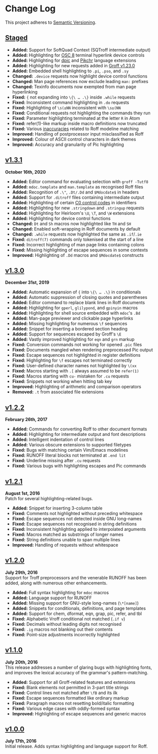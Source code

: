 Change Log
==========

This project adheres to [Semantic Versioning](http://semver.org).


[Staged]
------------------------------------------------------------------------
* __Added:__ Support for SoftQuad Context (SQTroff intermediate output)
* __Added:__ Highlighting for [OSC 8] terminal hyperlink device controls
* __Added:__ Highlighting for [dpic] and [Pikchr] language extensions
* __Added:__ Highlighting for new requests added in [Groff v1.23.0][2]
* __Added:__ Embedded shell highlighting to `.pi`, `.pso`, and `.sy`
* __Changed:__ `.device` requests now highlight device control functions
* __Changed:__ Man page references now exclude leading `man:` prefixes
* __Changed:__ Texinfo documents now exempted from man page hyperlinking
* __Fixed:__ `{` not expanding into `\{\ … .\}` inside `.while` requests
* __Fixed:__ Inconsistent command highlighting in `.do` requests
* __Fixed:__ Highlighting of `\s(±NN` inconsistent with `\s±(NN`
* __Fixed:__ Conditional requests not highlighting the commands they run
* __Fixed:__ Parameter highlighting terminated at the letter `R` in Atom
* __Fixed:__ refer(1)-like markup inside macro definitions now truncated
* __Fixed:__ Various [inaccuracies][1] related to Roff modeline matching
* __Improved:__ Handling of postprocessor input misclassified as Roff
* __Improved:__ Colour of ASCII control characters in dark themes
* __Improved:__ Accuracy and granularity of Pic highlighting

[1]: https://github.com/github/linguist/pull/5271
[2]: http://git.savannah.gnu.org/cgit/groff.git/tree/NEWS?id=888464a#n10
[dpic]: https://gitlab.com/aplevich/dpic
[OSC 8]: https://lists.gnu.org/archive/html/groff/2021-10/msg00000.html
[pikchr]: https://pikchr.org/home/doc/trunk/doc/differences.md


[v1.3.1]
------------------------------------------------------------------------
**October 16th, 2020**  
* __Added:__ Editor command for evaluating selection with `groff -Tutf8`
* __Added:__ `mdoc.template` and `man.template` as recognised Roff files
* __Added:__ Recognition of `.\"`, `.Dt/.Dd` and `$Mdocdate$` in headers
* __Added:__ Support for `.ditroff` files containing intermediate output
* __Added:__ Highlighting of certain [C0 control codes][] in identifiers
* __Added:__ Highlighting for new `.stringdown` and `.stringup` requests
* __Added:__ Highlighting for Heirloom's `\U`, `\T`, and `\W` extensions
* __Added:__ Highlighting for device control functions
* __Changed:__ `Dt` and `Sh` macros now highlighted like `TH` and `SH`
* __Changed:__ Enabled soft-wrapping in Roff documents by default
* __Changed:__ `.while` requests now highlighted the same as `.if`/`.ie`
* __Fixed:__ `ditroff(7)` commands only tokenised at the start of a line
* __Fixed:__ Incorrect highlighting of man page links containing colons
* __Fixed:__ Missing highlighting of escape sequences in some contexts
* __Improved:__ Highlighting of `.Dd` macros and `$Mdocdate$` constructs


[v1.3.0]
------------------------------------------------------------------------
**December 31st, 2019**  
* __Added:__ Automatic expansion of `{` into `\{\ … .\}` in conditionals
* __Added:__ Automatic suppression of closing quotes and parentheses
* __Added:__ Editor command to replace blank lines in Roff documents
* __Added:__ Highlighting for `gperl`, `glilypond`, and `gpinyin` macros
* __Added:__ Highlighting for shell source embedded with `mdoc`'s `.Bd`
* __Added:__ Man-page previewer and clickable page hyperlinks
* __Added:__ Missing highlighting for numerous `\f` sequences
* __Added:__ Snippet for inserting a bordered section heading
* __Added:__ Support for sequences escaped by Groff's `\E`
* __Added:__ Vastly improved highlighting for `eqn` and `grn` markup
* __Fixed:__ Conversion commands not working for opened `.pic` files
* __Fixed:__ Documents mangled when rendering preprocessed Pic output
* __Fixed:__ Escape sequences not highlighted in register definitions
* __Fixed:__ Highlighting for `\f` escapes not terminated correctly
* __Fixed:__ User-defined character names not highlighted by `\(xx`
* __Fixed:__ Macros starting with `.[` always assumed to be `refer(1)`
* __Fixed:__ Macros starting with `cu-` mistaken for `.cu` requests
* __Fixed:__ Snippets not working when hitting tab key
* __Improved:__ Highlighting of arithmetic and comparison operators
* __Removed:__ `.t` from associated file extensions


[v1.2.2]
------------------------------------------------------------------------
**February 26th, 2017**  
* __Added:__ Commands for converting Roff to other document formats
* __Added:__ Highlighting for intermediate output and font descriptions
* __Added:__ Intelligent indentation of control lines
* __Added:__ Various obscure extensions to supported filetypes
* __Fixed:__ Bugs with matching certain Vim/Emacs modelines
* __Fixed:__ RUNOFF literal blocks not terminated at `.end lit`
* __Fixed:__ Underline missing after `.cu` requests
* __Fixed:__ Various bugs with highlighting escapes and Pic commands


[v1.2.1]
------------------------------------------------------------------------
**August 1st, 2016**  
Patch for several highlighting-related bugs.

* __Added:__ Snippet for inserting 3-column table
* __Fixed:__ Comments not highlighted without preceding whitespace
* __Fixed:__ Escape sequences not detected inside GNU long-names
* __Fixed:__ Escape sequences not recognised in string definitions
* __Fixed:__ Inconsistent highlighting applied to interpolated arguments
* __Fixed:__ Macros matched as substrings of longer names
* __Fixed:__ String definitions unable to span multiple lines
* __Improved:__ Handling of requests without whitespace


[v1.2.0]
------------------------------------------------------------------------
**July 29th, 2016**  
Support for Troff preprocessors and the venerable RUNOFF has been added,
along with numerous other enhancements.

* __Added:__ Full syntax highlighting for `mdoc` macros
* __Added:__ Language support for RUNOFF
* __Added:__ Missing support for GNU-style long-names (`\*[name]`)
* __Added:__ Snippets for conditionals, definitions, and page templates
* __Added:__ Support for chem, dformat, eqn, grap, pic, refer, and tbl
* __Fixed:__ Alphabetic Vroff conditional not matched (`.if v`)
* __Fixed:__ Decimals without leading digits not recognised
* __Fixed:__ `.ig` macros not blanking out their contents
* __Fixed:__ Point-size adjustments incorrectly highlighted


[v1.1.0]
------------------------------------------------------------------------
**July 20th, 2016**  
This release addresses a number of glaring bugs with highlighting fonts,
and improves the lexical accuracy of the grammar's pattern-matching.

* __Added:__ Support for all Groff-related features and extensions
* __Fixed:__ Blank elements not permitted in 3-part title strings
* __Fixed:__ Control lines not matched after `\fB` and its ilk
* __Fixed:__ Escape sequences formatted like ordinary markup
* __Fixed:__ Paragraph macros not resetting bold/italic formatting
* __Fixed:__ Various edge cases with oddly-formed syntax
* __Improved:__ Highlighting of escape sequences and generic macros


[v1.0.0]
------------------------------------------------------------------------
**July 17th, 2016**  
Initial release. Adds syntax highlighting and language support for Roff.


[Referenced links]:_____________________________________________________
[C0 control codes]: http://en.wikipedia.org/wiki/C0_and_C1_control_codes
[Staged]: https://github.com/Alhadis/language-roff/compare/v1.3.1...HEAD
[v1.3.1]: https://github.com/Alhadis/language-roff/releases/tag/v1.3.1
[v1.3.0]: https://github.com/Alhadis/language-roff/releases/tag/v1.3.0
[v1.2.2]: https://github.com/Alhadis/language-roff/releases/tag/v1.2.2
[v1.2.1]: https://github.com/Alhadis/language-roff/releases/tag/v1.2.1
[v1.2.0]: https://github.com/Alhadis/language-roff/releases/tag/v1.2.0
[v1.1.0]: https://github.com/Alhadis/language-roff/releases/tag/v1.1.0
[v1.0.0]: https://github.com/Alhadis/language-roff/releases/tag/v1.0.0
